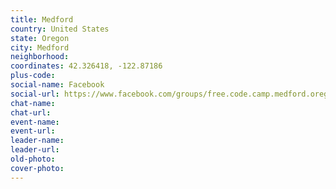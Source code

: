 ```yaml
---
title: Medford
country: United States
state: Oregon
city: Medford
neighborhood: 
coordinates: 42.326418, -122.87186
plus-code:
social-name: Facebook
social-url: https://www.facebook.com/groups/free.code.camp.medford.oregon
chat-name:
chat-url:
event-name:
event-url:
leader-name:
leader-url:
old-photo: 
cover-photo:
---
```

